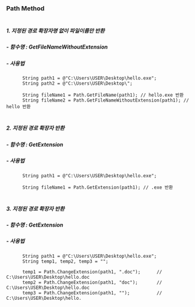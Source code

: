 ### Path Method
#
##### 1. 지정된 경로 확장자명 없이 파일이름만 반환
#####   - 함수명 : GetFileNameWithoutExtension
#####   - 사용법 
          String path1 = @"C:\Users\USER\Desktop\hello.exe";
          String path2 = @"C:\Users\USER\Desktop\";

          String fileName1 = Path.GetFileName(path1); // hello.exe 반환
          String fileName2 = Path.GetFileNameWithoutExtension(path1); // hello 반환
#
##### 2. 지정된 경로 확장자 반환
#####   - 함수명 : GetExtension
#####   - 사용법 
          String path1 = @"C:\Users\USER\Desktop\hello.exe";

          String fileName1 = Path.GetExtension(path1); // .exe 반환
#
##### 3. 지정된 경로 확장자 반환
#####   - 함수명 : GetExtension
#####   - 사용법 
          String path1 = @"C:\Users\USER\Desktop\hello.exe";
          String temp1, temp2, temp3 = "";

          temp1 = Path.ChangeExtension(path1, ".doc");      // C:\Users\USER\Desktop\hello.doc
          temp2 = Path.ChangeExtension(path1, "doc");       // C:\Users\USER\Desktop\hello.doc
          temp3 = Path.ChangeExtension(path1, "");          // C:\Users\USER\Desktop\hello.         
